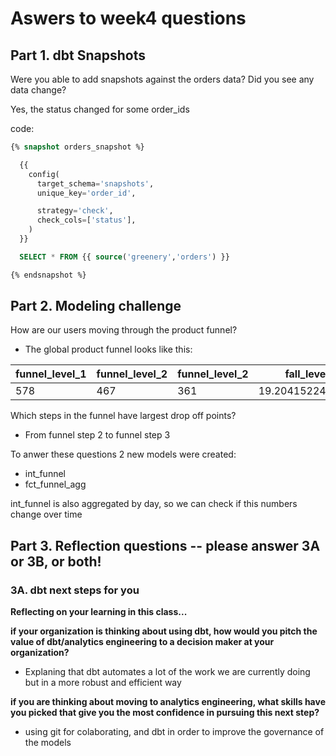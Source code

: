 # Aswers to week4 questions

## Part 1. dbt Snapshots

Were you able to add snapshots against the orders data? Did you see any data change?

Yes, the status changed for some order_ids


code:
```` sql
{% snapshot orders_snapshot %}

  {{
    config(
      target_schema='snapshots',
      unique_key='order_id',

      strategy='check',
      check_cols=['status'],
    )
  }}

  SELECT * FROM {{ source('greenery','orders') }}

{% endsnapshot %}

````

## Part 2. Modeling challenge

How are our users moving through the product funnel?
- The global product funnel looks like this:

| funnel_level_1 | funnel_level_2 | funnel_level_2 | fall_level_1_2      | fall_level_2_3      |
|----------------|----------------|----------------|---------------------|---------------------|
| 578            | 467            | 361            | 19.2041522491349481 | 22.6980728051391863 |

Which steps in the funnel have largest drop off points?
- From funnel step 2 to funnel step 3

To anwer these questions 2 new models were created:
- int_funnel
- fct_funnel_agg

int_funnel is also aggregated by day, so we can check if this numbers change over time

## Part 3. Reflection questions -- please answer 3A or 3B, or both!

### 3A. dbt next steps for you 
**Reflecting on your learning in this class...**

**if your organization is thinking about using dbt, how would you pitch the value of dbt/analytics engineering to a decision maker at your organization?**
- Explaning that dbt automates a lot of the work we are currently doing but in a more robust and efficient way


**if you are thinking about moving to analytics engineering, what skills have you picked that give you the most confidence in pursuing this next step?**
- using git for colaborating, and dbt in order to improve the governance of the models